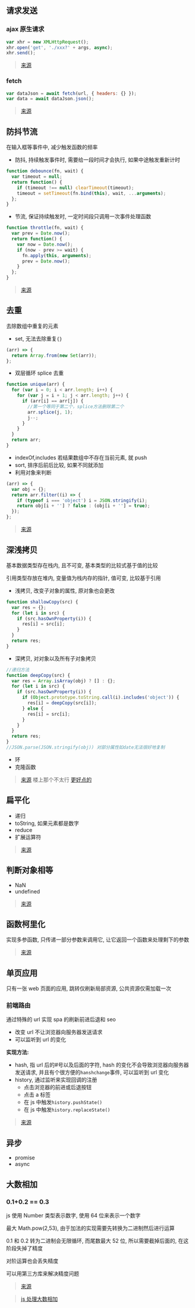 ## 请求发送

### ajax 原生请求

```javascript
var xhr = new XMLHttpRequest();
xhr.open('get', './xxx?' + args, async);
xhr.send();
```

> [来源](https://developer.mozilla.org/zh-CN/docs/Web/API/XMLHttpRequest/Using_XMLHttpRequest)

### fetch

```javascript
var dataJson = await fetch(url, { headers: {} });
var data = await dataJson.json();
```

> [来源](https://developer.mozilla.org/zh-CN/docs/Web/API/Fetch_API/Using_Fetch)

## 防抖节流

在输入框等事件中, 减少触发函数的频率

- 防抖, 持续触发事件时, 需要给一段时间才会执行, 如果中途触发重新计时

```javascript
function debounce(fn, wait) {
  var timeout = null;
  return function() {
    if (timeout !== null) clearTimeout(timeout);
    timeout = setTimeout(fn.bind(this), wait, ...arguments);
  };
}
```

- 节流, 保证持续触发时, 一定时间段只调用一次事件处理函数

```javascript
function throttle(fn, wait) {
  var prev = Date.now();
  return function() {
    var now = Date.now();
    if (now - prev >= wait) {
      fn.apply(this, arguments);
      prev = Date.now();
    }
  };
}
```

> [来源](https://juejin.im/post/5b8de829f265da43623c4261)

## 去重

去除数组中重复的元素

- set, 无法去除重复`{}`

```javascript
(arr) => {
  return Array.from(new Set(arr));
};
```

- 双层循环 splice 去重

```javascript
function unique(arr) {
  for (var i = 0; i < arr.length; i++) {
    for (var j = i + 1; j < arr.length; j++) {
      if (arr[i] == arr[j]) {
        //第一个等同于第二个，splice方法删除第二个
        arr.splice(j, 1);
        j--;
      }
    }
  }
  return arr;
}
```

- indexOf,includes 若结果数组中不存在当前元素, 就 push
- sort, 排序后前后比较, 如果不同就添加
- 利用对象来判断

```javascript
(arr) => {
  var obj = {};
  return arr.filter((i) => {
    if (typeof i === 'object') i = JSON.stringify(i);
    return obj[i + ''] ? false : (obj[i + ''] = true);
  });
};
```

> [来源](https://segmentfault.com/a/1190000016418021)

## 深浅拷贝

基本数据类型存在栈内, 且不可变, 基本类型的比较式基于值的比较

引用类型存放在堆内, 变量值为栈内存的指针, 值可变, 比较基于引用

- 浅拷贝, 改变子对象的属性, 原对象也会更改

```javascript
function shallowCopy(src) {
  var res = {};
  for (let i in src) {
    if (src.hasOwnProperty(i)) {
      res[i] = src[i];
    }
  }
  return res;
}
```

- 深拷贝, 对对象以及所有子对象拷贝

```javascript
//递归方法
function deepCopy(src) {
  var res = Array.isArray(obj) ? [] : {};
  for (let i in src) {
    if (src.hasOwnProperty(i)) {
      if (Object.prototype.toString.call(i).includes('object')) {
        res[i] = deepCopy(src[i]);
      } else {
        res[i] = src[i];
      }
    }
  }
  return res;
}
//JSON.parse(JSON.stringify(obj)) 对部分属性如date无法很好地复制
```

- 环
- 克隆函数

> [来源](https://juejin.im/post/59ac1c4ef265da248e75892b) 楼上那个不太行 [更好点的](https://juejin.im/post/5b235b726fb9a00e8a3e4e88)

## 扁平化

- 递归
- toString, 如果元素都是数字
- reduce
- 扩展运算符

> [来源](https://juejin.im/post/59716f15f265da6c4c500fc7)

## 判断对象相等

- NaN
- undefined

> [来源](https://github.com/mqyqingfeng/Blog/issues/41)

## 函数柯里化

实现多参函数, 只传递一部分参数来调用它, 让它返回一个函数来处理剩下的参数

> [来源](https://juejin.im/post/5af13664f265da0ba266efcf)

## 单页应用

只有一张 web 页面的应用, 跳转仅刷新局部资源, 公共资源仅需加载一次

### 前端路由

通过特殊的 url 实现 spa 的刷新前进后退和 seo

- 改变 url 不让浏览器向服务器发送请求
- 可以监听到 url 的变化

**实现方法:**

- hash, 指 url 后的#号以及后面的字符, hash 的变化不会导致浏览器向服务器发送请求, 并且有个很方便的`hanshchange`事件, 可以监听到 url 变化
- history, 通过监听来实现回调的注册
  - 点击浏览器的前进或后退按钮
  - 点击 a 标签
  - 在 js 中触发`history.pushState()`
  - 在 js 中触发`history.replaceState()`

> [来源](https://juejin.im/post/5d2d19ccf265da1b7f29b05f)

## 异步

- promise
- async

## 大数相加

### 0.1+0.2 == 0.3

js 使用 Number 类型表示数字, 使用 64 位来表示一个数字

最大 Math.pow(2,53), 由于加法的实现需要先转换为二进制然后进行运算

0.1 和 0.2 转为二进制会无限循环, 而尾数最大 52 位, 所以需要截掉后面的, 在这阶段失掉了精度

对阶运算也会丢失精度

可以用第三方库来解决精度问题

> [来源](https://juejin.im/post/5b90e00e6fb9a05cf9080dff)

> [js 处理大数相加](https://juejin.im/post/5d11bd7af265da1b8a4f2b27)

